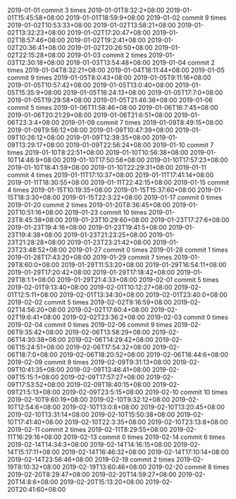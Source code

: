 2019-01-01 commit 3 times 
2019-01-01T8:32:2+08:00 
2019-01-01T15:45:58+08:00 
2019-01-01T18:59:9+08:00 
2019-01-02 commit 9 times 
2019-01-02T10:53:33+08:00 
2019-01-02T13:58:21+08:00 
2019-01-02T13:32:23+08:00 
2019-01-02T17:20:47+08:00 
2019-01-02T18:57:46+08:00 
2019-01-02T19:2:41+08:00 
2019-01-02T20:36:41+08:00 
2019-01-02T20:26:50+08:00 
2019-01-02T22:15:28+08:00 
2019-01-03 commit 2 times 
2019-01-03T12:30:18+08:00 
2019-01-03T13:54:48+08:00 
2019-01-04 commit 2 times 
2019-01-04T8:32:21+08:00 
2019-01-04T18:11:44+08:00 
2019-01-05 commit 9 times 
2019-01-05T8:0:43+08:00 
2019-01-05T9:11:16+08:00 
2019-01-05T10:57:42+08:00 
2019-01-05T13:0:40+08:00 
2019-01-05T15:35:9+08:00 
2019-01-05T16:24:13+08:00 
2019-01-05T17:7:0+08:00 
2019-01-05T19:29:58+08:00 
2019-01-05T21:46:36+08:00 
2019-01-06 commit 5 times 
2019-01-06T11:58:46+08:00 
2019-01-06T16:7:45+08:00 
2019-01-06T20:21:29+08:00 
2019-01-06T21:6:51+08:00 
2019-01-06T23:3:4+08:00 
2019-01-09 commit 7 times 
2019-01-09T8:49:15+08:00 
2019-01-09T9:56:12+08:00 
2019-01-09T10:47:39+08:00 
2019-01-09T10:26:12+08:00 
2019-01-09T12:39:35+08:00 
2019-01-09T13:29:17+08:00 
2019-01-09T22:56:24+08:00 
2019-01-10 commit 7 times 
2019-01-10T8:22:51+08:00 
2019-01-10T10:56:38+08:00 
2019-01-10T14:46:9+08:00 
2019-01-10T17:50:56+08:00 
2019-01-10T17:57:23+08:00 
2019-01-10T18:41:59+08:00 
2019-01-10T22:29:31+08:00 
2019-01-11 commit 4 times 
2019-01-11T17:10:37+08:00 
2019-01-11T17:41:14+08:00 
2019-01-11T18:30:55+08:00 
2019-01-11T22:42:15+08:00 
2019-01-15 commit 4 times 
2019-01-15T10:19:35+08:00 
2019-01-15T15:37:60+08:00 
2019-01-15T18:3:30+08:00 
2019-01-15T22:3:22+08:00 
2019-01-17 commit 0 times 
2019-01-20 commit 2 times 
2019-01-20T8:36:45+08:00 
2019-01-20T10:51:16+08:00 
2019-01-23 commit 10 times 
2019-01-23T8:45:38+08:00 
2019-01-23T10:29:60+08:00 
2019-01-23T17:27:6+08:00 
2019-01-23T19:4:16+08:00 
2019-01-23T19:41:5+08:00 
2019-01-23T19:4:38+08:00 
2019-01-23T21:23:25+08:00 
2019-01-23T21:28:28+08:00 
2019-01-23T23:21:42+08:00 
2019-01-23T23:48:52+08:00 
2019-01-27 commit 0 times 
2019-01-28 commit 1 times 
2019-01-28T17:43:20+08:00 
2019-01-29 commit 7 times 
2019-01-29T8:60:0+08:00 
2019-01-29T11:53:20+08:00 
2019-01-29T16:54:11+08:00 
2019-01-29T17:20:42+08:00 
2019-01-29T17:18:42+08:00 
2019-01-29T18:1:1+08:00 
2019-01-29T21:4:33+08:00 
2019-02-01 commit 5 times 
2019-02-01T9:13:40+08:00 
2019-02-01T10:12:27+08:00 
2019-02-01T12:5:11+08:00 
2019-02-01T13:34:30+08:00 
2019-02-01T23:40:0+08:00 
2019-02-02 commit 5 times 
2019-02-02T9:16:59+08:00 
2019-02-02T14:56:20+08:00 
2019-02-02T17:60:4+08:00 
2019-02-02T19:6:41+08:00 
2019-02-02T23:36:2+08:00 
2019-02-03 commit 0 times 
2019-02-04 commit 0 times 
2019-02-06 commit 9 times 
2019-02-06T9:35:42+08:00 
2019-02-06T13:58:29+08:00 
2019-02-06T14:30:38+08:00 
2019-02-06T14:29:42+08:00 
2019-02-06T15:24:51+08:00 
2019-02-06T17:54:32+08:00 
2019-02-06T18:7:0+08:00 
2019-02-06T18:20:52+08:00 
2019-02-06T18:44:6+08:00 
2019-02-09 commit 9 times 
2019-02-09T9:31:13+08:00 
2019-02-09T10:41:35+08:00 
2019-02-09T13:46:41+08:00 
2019-02-09T15:15:1+08:00 
2019-02-09T17:57:27+08:00 
2019-02-09T17:53:52+08:00 
2019-02-09T18:40:15+08:00 
2019-02-09T21:5:13+08:00 
2019-02-09T23:5:15+08:00 
2019-02-10 commit 10 times 
2019-02-10T9:60:19+08:00 
2019-02-10T9:32:12+08:00 
2019-02-10T12:54:6+08:00 
2019-02-10T13:0:8+08:00 
2019-02-10T13:20:45+08:00 
2019-02-10T13:31:14+08:00 
2019-02-10T15:50:38+08:00 
2019-02-10T17:41:40+08:00 
2019-02-10T22:3:35+08:00 
2019-02-10T23:13:8+08:00 
2019-02-11 commit 2 times 
2019-02-11T8:29:55+08:00 
2019-02-11T16:29:16+08:00 
2019-02-13 commit 0 times 
2019-02-14 commit 6 times 
2019-02-14T14:34:3+08:00 
2019-02-14T14:16:15+08:00 
2019-02-14T15:17:11+08:00 
2019-02-14T16:46:32+08:00 
2019-02-14T17:10:14+08:00 
2019-02-14T23:56:46+08:00 
2019-02-19 commit 2 times 
2019-02-19T8:10:32+08:00 
2019-02-19T13:60:46+08:00 
2019-02-20 commit 8 times 
2019-02-20T8:29:47+08:00 
2019-02-20T14:59:27+08:00 
2019-02-20T14:8:6+08:00 
2019-02-20T15:13:20+08:00 
2019-02-20T20:41:60+08:00 
